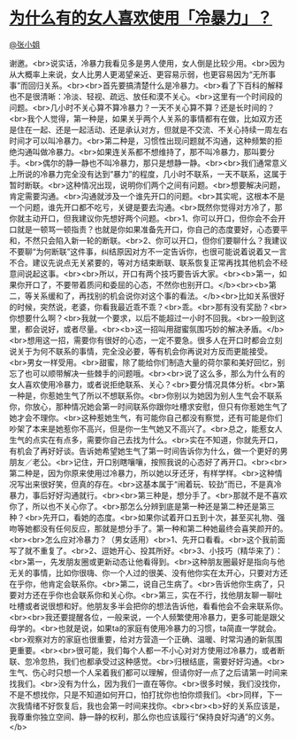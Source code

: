 
#  [为什么有的女人喜欢使用「冷暴力」？](https://zhihu.com/questions/19577304)



[@张小姐](https://zhihu.com/people/37bec7dde7c744ac92a52ed87e4ac922)

谢邀。&lt;br&gt;说实话，冷暴力我看见多是男人使用，女人倒是比较少用。&lt;br&gt;因为从大概率上来说，女人比男人更渴望亲近、更容易示弱，也更容易因为“无所事事”而回归关系。&lt;br&gt;&lt;br&gt;首先要搞清楚什么是冷暴力。&lt;br&gt;看了下百科的解释也不是很清晰：冷淡、轻视、疏远、放任和漠不关心。&lt;br&gt;这里有一个时间段的问题。&lt;br&gt;几小时不关心算不算冷暴力？一天不关心算不算？还是长时间的？&lt;br&gt;我个人觉得，第一种是，如果关乎两个人关系的事情都有在做，比如双方还是住在一起、还是一起活动、还是承认对方，但就是不交流、不关心持续一周左右时间才可以叫冷暴力。&lt;br&gt;第二种是，习惯性出现问题就不沟通，这种频繁的拒绝沟通叫做冷暴力。&lt;br&gt;如果连关系都不想维持了，那不叫冷暴力，那叫要分手。&lt;br&gt;偶尔的静一静也不叫冷暴力，那只是想静一静。&lt;br&gt;&lt;br&gt;我们通常意义上所说的冷暴力完全没有达到“暴力”的程度，几小时不联系，一天不联系，这属于暂时断联。&lt;br&gt;这种情况出现，说明你们两个之间有问题。&lt;br&gt;想要解决问题，肯定需要沟通。&lt;br&gt;沟通就涉及一个谁先开口的问题。&lt;br&gt;其实呢，这根本不是一个问题，谁先开口都不吃亏，关键是要去沟通。&lt;br&gt;既然你觉得对方冷了，那你就主动开口，但我建议你先想好两个问题。&lt;br&gt;1、你可以开口，但你会不会开口就是一顿骂一顿指责？也就是你如果准备先开口，你自己的态度要好，心态要平和，不然只会陷入新一轮的断联。&lt;br&gt;2、你可以开口，但你们要聊什么？我建议不要聊“为何断联”这件事，纠结原因对方不一定告诉你，也很可能说着说着又一言不合。建议先说点无关紧要的，等对方结束断联、联系恢复正常再找其他机会不经意间说起这事。&lt;br&gt;&lt;br&gt;所以，开口有两个技巧要告诉大家。&lt;br&gt;&lt;b&gt;第一，如果你开口了，不要带着质问和委屈的心态，不然你也别开口。&lt;/b&gt;&lt;br&gt;&lt;b&gt;第二，等关系缓和了，再找别的机会说你对这个事的看法。&lt;/b&gt;&lt;br&gt;比如关系很好的时候，突然说，老婆，你看我最近乖不乖？&lt;br&gt;乖。&lt;br&gt;那有没有奖励？&lt;br&gt;你想要什么啊？&lt;br&gt;我就一个要求，以后不能超过一小时不回我。&lt;br&gt;一般到这里，都会说好，或者尽量。&lt;br&gt;&lt;b&gt;这一招叫用甜蜜氛围巧妙的解决矛盾。&lt;/b&gt;&lt;br&gt;想用这一招，需要你有很好的心态，一定不要急。很多人在开口时都会立刻说关于为何不联系的事情，完全没必要，等有机会你再说对方反而更能接受。&lt;br&gt;男女一样受用。&lt;br&gt;甜蜜，除了能给你们制造大量的荷尔蒙和美好回忆，别忘了也可以顺带解决一些棘手的问题哦。&lt;br&gt;&lt;br&gt;说了这么多，那么为什么有的女人喜欢使用冷暴力，或者说拒绝联系、关心？&lt;br&gt;要分情况具体分析。&lt;br&gt;第一种是，你惹她生气了所以不想联系你。&lt;br&gt;你别以为她因为别人生气会不联系你，你放心，那种情况她会第一时间联系你跟你吐槽求安慰，但只有你惹她生气了她才会不理你。&lt;br&gt;这种惹她生气，有可能你自己都没有察觉，还有可能是你们吵架了本来是她惹你不高兴，但是你一生气她又不高兴了。&lt;br&gt;总之，能惹女人生气的点实在有点多，需要你自己去找为什么。&lt;br&gt;实在不知道，你就先开口，有机会了再好好谈。告诉她希望她生气了第一时间告诉你为什么，做一个更好的男朋友／老公。&lt;br&gt;记住，开口别瞎嚷嚷，按照我说的心态好了再开口。&lt;br&gt;&lt;br&gt;第二种是，因为你原来使用过冷暴力，所以她以牙还牙，有样学样。&lt;br&gt;这种情况写出来很好笑，但真的存在。&lt;br&gt;这基本属于“闹着玩、较劲”而已，不是真冷暴力，事后好好沟通就行。&lt;br&gt;&lt;br&gt;第三种是，想分手了。&lt;br&gt;那就不是不喜欢你了，所以也不关心你了。&lt;br&gt;那怎么分辨到底是第一种还是第二种还是第三种？&lt;br&gt;先开口，看她的态度。&lt;br&gt;如果你试着开口五到十次，甚至买礼物、强吻等她都没有任何反应，那就是想分手了。第一种和第二种她最终会喜笑颜开的。&lt;br&gt;&lt;br&gt;怎么应对冷暴力？（男女适用）&lt;br&gt;1、先开口看看。&lt;br&gt;这个我前面写了就不重复了。&lt;br&gt;2、逗她开心、投其所好。&lt;br&gt;3、小技巧（精华来了）：&lt;br&gt;第一，先发朋友圈或更新动态让他看得到。&lt;br&gt;这种朋友圈最好是指向与他无关的事情，比如你很嗨、你一个人过的很美、没有他你实在太开心，只要对方还在乎你，他肯定会联系你。&lt;br&gt;第二，说自己生病了。&lt;br&gt;告诉他你生病了，只要对方还在乎你也会联系你和关心你。&lt;br&gt;第三，实在不行，找他朋友聊一聊吐吐槽或者说很想和好。他朋友多半会把你的想法告诉他，看看他会不会来联系你。&lt;br&gt;&lt;br&gt;我还要提醒各位，一般来说，一个人频繁使用冷暴力，更多可能是跟父母学的。&lt;br&gt;也就是说，如果ta的家庭有使用冷暴力的习惯，ta简直一学就会。&lt;br&gt;观察对方的家庭也很重要，给对方营造一个正确、温暖、时常沟通的新氛围更重要。&lt;br&gt;&lt;br&gt;很可能，我们每个人都一不小心对对方使用过冷暴力，或者断联、忽冷忽热，我们也都承受过这种感觉。&lt;br&gt;归根结底，需要好好沟通。&lt;br&gt;生气、伤心时只想一个人呆着我们都可以理解，但请你好一点了之后请第一时间来找我们。&lt;br&gt;没有为什么，因为我们一直在等你。&lt;br&gt;很多时候，我们没找你，不是不想找你，只是不知道如何开口，怕打扰你也怕你烦我们。&lt;br&gt;同样，下一次我情绪不好恢复后，我也会第一时间来找你。&lt;br&gt;&lt;br&gt;&lt;b&gt;好的关系应该是，我尊重你独立空间、静一静的权利，那么你也应该履行“保持良好沟通”的义务。&lt;/b&gt;